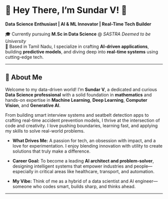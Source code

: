 # 👋 Hey There, I’m Sundar V! 🚀

**Data Science Enthusiast | AI & ML Innovator | Real-Time Tech Builder**

🎓 Currently pursuing **M.Sc in Data Science** @ *SASTRA Deemed to be University*  
📍 Based in Tamil Nadu, I specialize in crafting **AI-driven applications**, building **predictive models**, and diving deep into **real-time systems** using cutting-edge tech.

---

## 🌟 About Me

Welcome to my data-driven world! I’m **Sundar V**, a dedicated and curious **Data Science professional** with a solid foundation in **mathematics** and hands-on expertise in **Machine Learning**, **Deep Learning**, **Computer Vision**, and **Generative AI**.

From building smart interview systems and seatbelt detection apps to crafting real-time accident prevention models, I thrive at the intersection of code and creativity. I love pushing boundaries, learning fast, and applying my skills to solve real-world problems.

- **What Drives Me:** A passion for tech, an obsession with impact, and a love for experimentation. I enjoy blending innovation with utility to create solutions that truly make a difference.

- **Career Goal:** To become a leading **AI architect and problem-solver**, designing intelligent systems that empower industries and people—especially in critical areas like healthcare, transport, and automation.

- **My Vibe:** Think of me as a hybrid of a data scientist and AI engineer—someone who codes smart, builds sharp, and thinks ahead.

---
